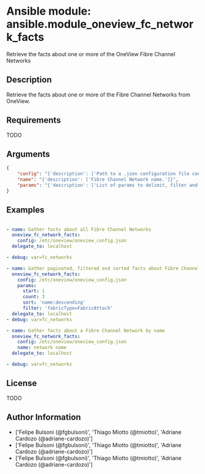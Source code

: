 # Ansible module: ansible.module_oneview_fc_network_facts


Retrieve the facts about one or more of the OneView Fibre Channel Networks

## Description

Retrieve the facts about one or more of the Fibre Channel Networks from OneView.

## Requirements

TODO

## Arguments

``` json
{
    "config": "{'description': ['Path to a .json configuration file containing the OneView client configuration. The configuration file is optional and when used should be present in the host running the ansible commands. If the file path is not provided, the configuration will be loaded from environment variables. For links to example configuration files or how to use the environment variables verify the notes section.']}",
    "name": "{'description': ['Fibre Channel Network name.']}",
    "params": "{'description': ['List of params to delimit, filter and sort the list of resources.', 'params allowed: - C(start): The first item to return, using 0-based indexing. - C(count): The number of resources to return. - C(filter): A general filter/query string to narrow the list of items returned. - C(sort): The sort order of the returned data set.']}",
}
```

## Examples


``` yaml

- name: Gather facts about all Fibre Channel Networks
  oneview_fc_network_facts:
    config: /etc/oneview/oneview_config.json
  delegate_to: localhost

- debug: var=fc_networks

- name: Gather paginated, filtered and sorted facts about Fibre Channel Networks
  oneview_fc_network_facts:
    config: /etc/oneview/oneview_config.json
    params:
      start: 1
      count: 3
      sort: 'name:descending'
      filter: 'fabricType=FabricAttach'
  delegate_to: localhost
- debug: var=fc_networks

- name: Gather facts about a Fibre Channel Network by name
  oneview_fc_network_facts:
    config: /etc/oneview/oneview_config.json
    name: network name
  delegate_to: localhost

- debug: var=fc_networks

```

## License

TODO

## Author Information
  - ['Felipe Bulsoni (@fgbulsoni)', 'Thiago Miotto (@tmiotto)', 'Adriane Cardozo (@adriane-cardozo)']
  - ['Felipe Bulsoni (@fgbulsoni)', 'Thiago Miotto (@tmiotto)', 'Adriane Cardozo (@adriane-cardozo)']
  - ['Felipe Bulsoni (@fgbulsoni)', 'Thiago Miotto (@tmiotto)', 'Adriane Cardozo (@adriane-cardozo)']
